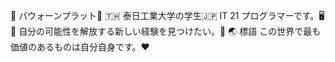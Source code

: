 💮 パウォーンプラット💮 
🇹🇭 泰日工業大学の学生🇯🇵 
IT 21 プログラマーです。🖥️
💪 自分の可能性を解放する新しい経験を見つけたい。💪 
🌏 標語  この世界で最も価値のあるものは自分自身です。♥️ 

<!---
araxis07/araxis07 is a ✨ special ✨ repository because its `README.md` (this file) appears on your GitHub profile.
You can click the Preview link to take a look at your changes.
--->
